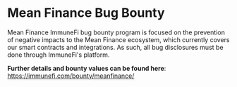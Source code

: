 # Mean Finance Bug Bounty

Mean Finance ImmuneFi bug bounty program is focused on the prevention of negative impacts to the Mean Finance ecosystem, which currently covers our smart contracts and integrations. As such, all bug disclosures must be done through ImmuneFi's platform.

**Further details and bounty values can be found here**: https://immunefi.com/bounty/meanfinance/
